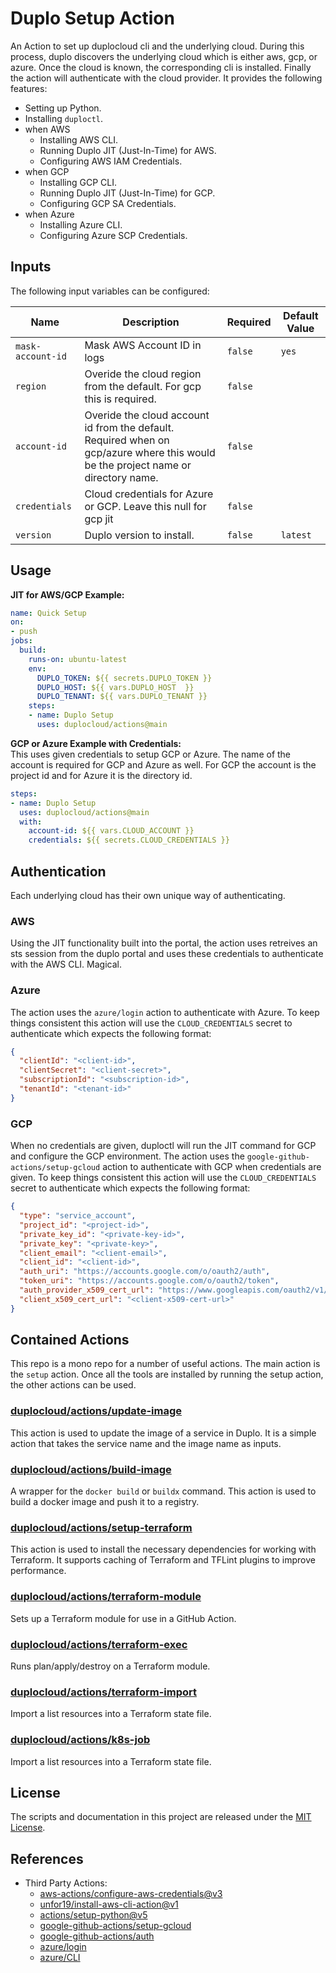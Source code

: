  # Duplo Setup Action

An Action to set up duplocloud cli and the underlying cloud. During this process, duplo discovers the underlying cloud which is either aws, gcp, or azure. Once the cloud is known, the corresponding cli is installed. Finally the action will authenticate with the cloud provider.
It provides the following features:

- Setting up Python.
- Installing `duploctl`.
- when AWS
  - Installing AWS CLI.
  - Running Duplo JIT (Just-In-Time) for AWS.
  - Configuring AWS IAM Credentials.
- when GCP
  - Installing GCP CLI.
  - Running Duplo JIT (Just-In-Time) for GCP.
  - Configuring GCP SA Credentials.
- when Azure
  - Installing Azure CLI.
  - Configuring Azure SCP Credentials.

## Inputs

The following input variables can be configured:

| Name              | Description                                                                 | Required | Default Value |
|-------------------|-----------------------------------------------------------------------------|----------|---------------|
| `mask-account-id` | Mask AWS Account ID in logs                                                 | `false`  | `yes`         |
| `region`          | Overide the cloud region from the default. For gcp this is required.        | `false`  |               |
| `account-id`      | Overide the cloud account id from the default. Required when on gcp/azure where this would be the project name or directory name. | `false`  |               |
| `credentials`     | Cloud credentials for Azure or GCP. Leave this null for gcp jit                                        | `false`  |               |
| `version`        | Duplo version to install.                                                    | `false`  | `latest`      |


## Usage

**JIT for AWS/GCP Example:**  
```yaml
name: Quick Setup
on: 
- push
jobs:
  build:
    runs-on: ubuntu-latest
    env:
      DUPLO_TOKEN: ${{ secrets.DUPLO_TOKEN }}
      DUPLO_HOST: ${{ vars.DUPLO_HOST  }}
      DUPLO_TENANT: ${{ vars.DUPLO_TENANT }}
    steps:
    - name: Duplo Setup
      uses: duplocloud/actions@main
```

**GCP or Azure Example with Credentials:**  
This uses given credentials to setup GCP or Azure. The name of the account is required for GCP and Azure as well. For GCP the account is the project id and for Azure it is the directory id.   
```yaml
steps:
- name: Duplo Setup
  uses: duplocloud/actions@main
  with:
    account-id: ${{ vars.CLOUD_ACCOUNT }}
    credentials: ${{ secrets.CLOUD_CREDENTIALS }}
```

## Authentication  

Each underlying cloud has their own unique way of authenticating. 

### AWS  

Using the JIT functionality built into the portal, the action uses retreives an sts session from the duplo portal and uses these credentials to authenticate with the AWS CLI. Magical. 

### Azure  

The action uses the `azure/login` action to authenticate with Azure. To keep things consistent this action will use the `CLOUD_CREDENTIALS` secret to authenticate which expects the following format:  
```json
{
  "clientId": "<client-id>",
  "clientSecret": "<client-secret>",
  "subscriptionId": "<subscription-id>",
  "tenantId": "<tenant-id>"
}
```

### GCP

When no credentials are given, duploctl will run the JIT command for GCP and configure the GCP environment. The action uses the `google-github-actions/setup-gcloud` action to authenticate with GCP when credentials are given. To keep things consistent this action will use the `CLOUD_CREDENTIALS` secret to authenticate which expects the following format:  
```json
{
  "type": "service_account",
  "project_id": "<project-id>",
  "private_key_id": "<private-key-id>",
  "private_key": "<private-key>",
  "client_email": "<client-email>",
  "client_id": "<client-id>",
  "auth_uri": "https://accounts.google.com/o/oauth2/auth",
  "token_uri": "https://accounts.google.com/o/oauth2/token",
  "auth_provider_x509_cert_url": "https://www.googleapis.com/oauth2/v1/certs",
  "client_x509_cert_url": "<client-x509-cert-url>"
}
```

## Contained Actions  

This repo is a mono repo for a number of useful actions. The main action is the `setup` action. Once all the tools are installed by running the setup action, the other actions can be used.

### [duplocloud/actions/update-image](./update-image)  
This action is used to update the image of a service in Duplo. It is a simple action that takes the service name and the image name as inputs.

### [duplocloud/actions/build-image](./build-image)  
A wrapper for the `docker build` or `buildx` command. This action is used to build a docker image and push it to a registry.

### [duplocloud/actions/setup-terraform](./setup-terraform)  
This action is used to install the necessary dependencies for working with Terraform. It supports caching of Terraform and TFLint plugins to improve performance.

### [duplocloud/actions/terraform-module](./terraform-module)  
Sets up a Terraform module for use in a GitHub Action. 

### [duplocloud/actions/terraform-exec](./terraform-exec)  
Runs plan/apply/destroy on a Terraform module.

### [duplocloud/actions/terraform-import](./terraform-import)  
Import a list resources into a Terraform state file.

### [duplocloud/actions/k8s-job](./k8s-job)  
Import a list resources into a Terraform state file.

## License

The scripts and documentation in this project are released under the [MIT License](LICENSE).

## References 

 - Third Party Actions: 
   - [aws-actions/configure-aws-credentials@v3](https://github.com/aws-actions/configure-aws-credentials)
   - [unfor19/install-aws-cli-action@v1](https://github.com/unfor19/install-aws-cli-action)
   - [actions/setup-python@v5](https://github.com/actions/setup-python)
   - [google-github-actions/setup-gcloud](https://github.com/google-github-actions/setup-gcloud)
   - [google-github-actions/auth](https://github.com/google-github-actions/auth)
   - [azure/login](https://github.com/marketplace/actions/azure-login)
   - [azure/CLI](https://github.com/marketplace/actions/azure-cli-action)

